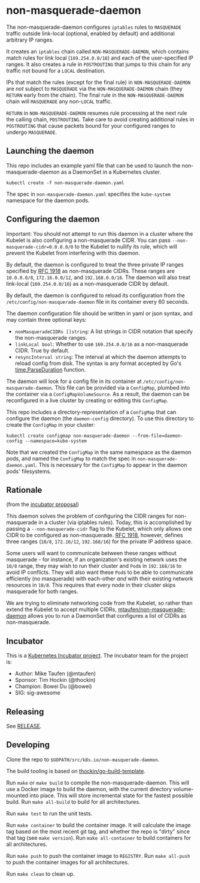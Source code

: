 # non-masquerade-daemon

The non-masquerade-daemon configures `iptables` rules to `MASQUERADE` traffic outside link-local (optional, enabled by default) and additional arbitrary IP ranges.

It creates an `iptables` chain called `NON-MASQUERADE-DAEMON`, which contains match rules for link local (`169.254.0.0/16`) and each of the user-specified IP ranges. It also creates a rule in `POSTROUTING` that jumps to this chain for any traffic not bound for a `LOCAL` destination.

IPs that match the rules (except for the final rule) in `NON-MASQUERADE-DAEMON` are *not* subject to `MASQUERADE` via the `NON-MASQUERADE-DAEMON` chain (they `RETURN` early from the chain). The final rule in the `NON-MASQUERADE-DAEMON` chain will `MASQUERADE` any non-`LOCAL` traffic.

`RETURN` in `NON-MASQUERADE-DAEMON` resumes rule processing at the next rule the calling chain, `POSTROUTING`. Take care to avoid creating additional rules in `POSTROUTING` that cause packets bound for your configured ranges to undergo `MASQUERADE`.

## Launching the daemon
This repo includes an example yaml file that can be used to launch the non-masquerade-daemon as a DaemonSet in a Kubernetes cluster.

```
kubectl create -f non-masquerade-daemon.yaml
```

The spec in `non-masquerade-daemon.yaml` specifies the `kube-system` namespace for the daemon pods.

## Configuring the daemon

Important: You should not attempt to run this daemon in a cluster where the Kubelet is also configuring a non-masquerade CIDR. You can pass `--non-masquerade-cidr=0.0.0.0/0` to the Kubelet to nullify its rule, which will prevent the Kubelet from interfering with this daemon.

By default, the daemon is configured to treat the three private IP ranges specified by [RFC 1918](https://tools.ietf.org/html/rfc1918) as non-masquerade CIDRs. These ranges are `10.0.0.0/8`, `172.16.0.0/12`, and `192.168.0.0/16`. The daemon will also treat link-local (`169.254.0.0/16`) as a non-masquerade CIDR by default.

By default, the daemon is configured to reload its configuration from the `/etc/config/non-masquerade-daemon` file in its container every 60 seconds.

The daemon configuration file should be written in yaml or json syntax, and may contain three optional keys:
- `nonMasqueradeCIDRs []string`: A list strings in CIDR notation that specify the non-masquerade ranges.
- `linkLocal bool`: Whether to use `169.254.0.0/16` as a non-masquerade CIDR. True by default.
- `resyncInterval string`: The interval at which the daemon attempts to reload config from disk. The syntax is any format accepted by Go's [time.ParseDuration](https://golang.org/pkg/time/#ParseDuration) function.

The daemon will look for a config file in its container at `/etc/config/non-masquerade-daemon`. This file can be provided via a `ConfigMap`, plumbed into the container via a `ConfigMapVolumeSource`. As a result, the daemon can be reconfigured in a live cluster by creating or editing this `ConfigMap`.

This repo includes a directory-representation of a `ConfigMap` that can configure the daemon (the `daemon-config` directory). To use this directory to create the `ConfigMap` in your cluster:

```
kubectl create configmap non-masquerade-daemon --from-file=daemon-config --namespace=kube-system
```

Note that we created the `ConfigMap` in the same namespace as the daemon pods, and named the `ConfigMap` to match the spec in `non-masquerade-daemon.yaml`. This is necessary for the `ConfigMap` to appear in the daemon pods' filesystems.

## Rationale
(from the [incubator proposal](https://gist.github.com/mtaufen/253309166e7d5aa9e9b560600a438447))

This daemon solves the problem of configuring the CIDR ranges for non-masquerade in a cluster (via iptables rules). Today, this is accomplished by passing a `--non-masquerade-cidr` flag to the Kubelet, which only allows one CIDR to be configured as non-masquerade. [RFC 1918](https://tools.ietf.org/html/rfc1918), however, defines three ranges (`10/8`, `172.16/12`, `192.168/16`) for the private IP address space.

Some users will want to communicate between these ranges without masquerade - for instance, if an organization's existing network uses the `10/8` range, they may wish to run their cluster and `Pod`s in `192.168/16` to avoid IP conflicts. They will also want these `Pod`s to be able to communicate efficiently (no masquerade) with each-other *and* with their existing network resources in `10/8`. This requires that every node in their cluster skips masquerade for both ranges.

We are trying to eliminate networking code from the Kubelet, so rather than extend the Kubelet to accept multiple CIDRs, [mtaufen/non-masquerade-daemon](https://github.com/mtaufen/non-masquerade-daemon) allows you to run a DaemonSet that configures a list of CIDRs as non-masquerade.

## Incubator

This is a [Kubernetes Incubator project](https://github.com/kubernetes/community/blob/master/incubator.md). The incubator team for the project is:

- Author: Mike Taufen (@mtaufen)
- Sponsor: Tim Hockin (@thockin)
- Champion: Bowei Du (@bowei)
- SIG: sig-awesome

## Releasing

See [RELEASE](RELEASE.md).

## Developing

Clone the repo to `$GOPATH/src/k8s.io/non-masquerade-daemon`.

The build tooling is based on [thockin/go-build-template](https://github.com/thockin/go-build-template).

Run `make` or `make build` to compile the non-masquerade-daemon.  This will use a Docker image
to build the daemon, with the current directory volume-mounted into place.  This
will store incremental state for the fastest possible build.  Run `make
all-build` to build for all architectures.

Run `make test` to run the unit tests.

Run `make container` to build the container image.  It will calculate the image
tag based on the most recent git tag, and whether the repo is "dirty" since
that tag (see `make version`).  Run `make all-container` to build containers
for all architectures.

Run `make push` to push the container image to `REGISTRY`.  Run `make all-push`
to push the container images for all architectures.

Run `make clean` to clean up.
